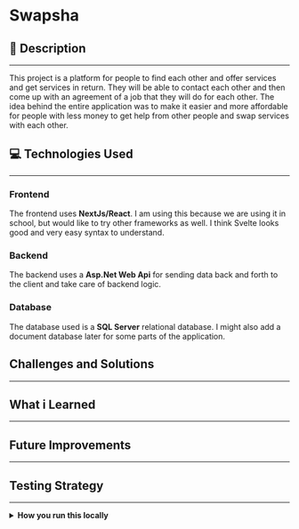 # Swapsha

## 📝 Description 

---

This project is a platform for people to find each other and offer services and get services in return.
They will be able to contact each other and then come up with an agreement of a job that they will do for each other.
The idea behind the entire application was to make it easier and more affordable for people with less money to get help
from other people and swap services with each other.

##  💻 Technologies Used

---

### Frontend

The frontend uses **NextJs/React**. I am using this because we are using it in school, but would like to try other
frameworks as well. I think Svelte looks good and very easy syntax to understand. 

### Backend

The backend uses a **Asp.Net Web Api** for sending data back and forth to the client and take care of backend logic. 

### Database

The database used is a **SQL Server** relational database. I might also add a document database later for some parts
of the application.

## Challenges and Solutions

---

## What i Learned

---

## Future Improvements

---

## Testing Strategy

---



<details>
<summary><strong>How you run this locally</strong></summary>

## Run this locally

---

1. Run this command to clone the repository in the directory of your choice.

```bash
git clone https://github.com/adrianbodin/Swapsha
```

---

2. Run this command to go into the project directory. 

```bash
cd Swapsha
```

---

3. Change to to src directory. 

```bash
cd src
```

---

4. Change to the api project to run migrations for the database.

```bash
cd Swapsha.Api
```

---

5. Go into appsettings.Development.json to change the server to your own, you can keep everything after the server.

```json
{
   "DefaultConnection": "Server={YOUR-SERVER-NAME};Database=Swapsha;Trusted_Connection=True;MultipleActiveResultSets=true;TrustServerCertificate=True"
}
```

---

6. Now run this command. This should run all the migrations and create a database with seed data in it. Make sure you got MS sql server installed on your computer.

```bash
dotnet ef database update
```

---

7. Now start up Swapsha.api in visual studio, this should open swagger with all the endpoints.
>[!NOTE]
> You can also use other code editors or IDEs but you might have to start the api from the terminal.  

---

8. Open a new terminal while the api is running and navigate to the swapsha.frontend in the src root directory. Then run this command to install all the dependencies for the frontend 

```bash
npm install
```

---

9. Then after the installation is complete, run this command to start the next.js project.

```bash
npm run dev
```

---

10. Now you should have a local database, an api and a frontend all connected together and ready to be tested, hope it worked!

---

</details>

